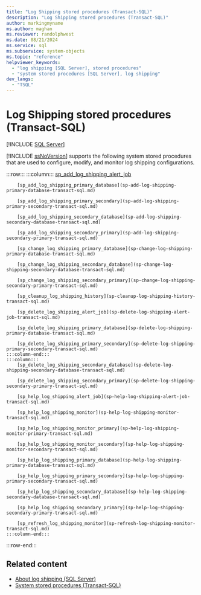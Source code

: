 ```yaml
---
title: "Log Shipping stored procedures (Transact-SQL)"
description: "Log Shipping stored procedures (Transact-SQL)"
author: markingmyname
ms.author: maghan
ms.reviewer: randolphwest
ms.date: 08/21/2024
ms.service: sql
ms.subservice: system-objects
ms.topic: "reference"
helpviewer_keywords:
  - "log shipping [SQL Server], stored procedures"
  - "system stored procedures [SQL Server], log shipping"
dev_langs:
  - "TSQL"
---
```

# Log Shipping stored procedures (Transact-SQL)

[!INCLUDE [SQL Server](../../includes/applies-to-version/sqlserver.md)]

[!INCLUDE [ssNoVersion](../../includes/ssnoversion-md.md)] supports the following system stored procedures that are used to configure, modify, and monitor log shipping configurations.

:::row:::
    :::column:::
        [sp_add_log_shipping_alert_job](sp-add-log-shipping-alert-job-transact-sql.md)

        [sp_add_log_shipping_primary_database](sp-add-log-shipping-primary-database-transact-sql.md)

        [sp_add_log_shipping_primary_secondary](sp-add-log-shipping-primary-secondary-transact-sql.md)

        [sp_add_log_shipping_secondary_database](sp-add-log-shipping-secondary-database-transact-sql.md)

        [sp_add_log_shipping_secondary_primary](sp-add-log-shipping-secondary-primary-transact-sql.md)

        [sp_change_log_shipping_primary_database](sp-change-log-shipping-primary-database-transact-sql.md)

        [sp_change_log_shipping_secondary_database](sp-change-log-shipping-secondary-database-transact-sql.md)

        [sp_change_log_shipping_secondary_primary](sp-change-log-shipping-secondary-primary-transact-sql.md)

        [sp_cleanup_log_shipping_history](sp-cleanup-log-shipping-history-transact-sql.md)

        [sp_delete_log_shipping_alert_job](sp-delete-log-shipping-alert-job-transact-sql.md)

        [sp_delete_log_shipping_primary_database](sp-delete-log-shipping-primary-database-transact-sql.md)

        [sp_delete_log_shipping_primary_secondary](sp-delete-log-shipping-primary-secondary-transact-sql.md)
    :::column-end:::
    :::column:::
        [sp_delete_log_shipping_secondary_database](sp-delete-log-shipping-secondary-database-transact-sql.md)

        [sp_delete_log_shipping_secondary_primary](sp-delete-log-shipping-secondary-primary-transact-sql.md)

        [sp_help_log_shipping_alert_job](sp-help-log-shipping-alert-job-transact-sql.md)

        [sp_help_log_shipping_monitor](sp-help-log-shipping-monitor-transact-sql.md)

        [sp_help_log_shipping_monitor_primary](sp-help-log-shipping-monitor-primary-transact-sql.md)

        [sp_help_log_shipping_monitor_secondary](sp-help-log-shipping-monitor-secondary-transact-sql.md)

        [sp_help_log_shipping_primary_database](sp-help-log-shipping-primary-database-transact-sql.md)

        [sp_help_log_shipping_primary_secondary](sp-help-log-shipping-primary-secondary-transact-sql.md)

        [sp_help_log_shipping_secondary_database](sp-help-log-shipping-secondary-database-transact-sql.md)

        [sp_help_log_shipping_secondary_primary](sp-help-log-shipping-secondary-primary-transact-sql.md)

        [sp_refresh_log_shipping_monitor](sp-refresh-log-shipping-monitor-transact-sql.md)
    :::column-end:::
:::row-end:::

## Related content

- [About log shipping (SQL Server)](../../database-engine/log-shipping/about-log-shipping-sql-server.md)
- [System stored procedures (Transact-SQL)](system-stored-procedures-transact-sql.md)
